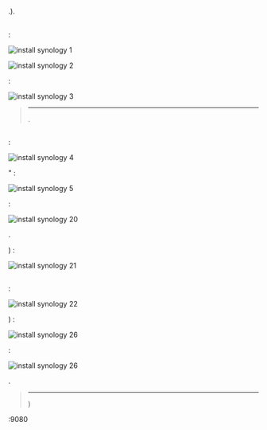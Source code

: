 # 

.).

## 

 :

![install synology 1](images/install_synology_1.PNG)



![install synology 2](images/install_synology_2.PNG)

 :

![install synology 3](images/install_synology_3.PNG)

> ****
>
> .

## 

 :

![install synology 4](images/install_synology_4.PNG)

" :

![install synology 5](images/install_synology_5.PNG)

 :

![install synology 20](images/install_synology_20.PNG)

.

) :

![install synology 21](images/install_synology_21.PNG)

## 

 :

![install synology 22](images/install_synology_22.PNG)

) :

![install synology 26](images/install_synology_23.PNG)

 :

![install synology 26](images/install_synology_24.PNG)

.

> ****
>
> )

:9080

 [](https://doc.jeedom.com/en_US/premiers-pas/index)

